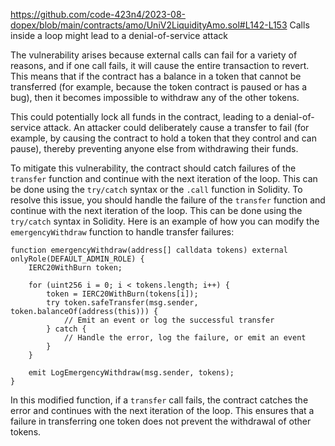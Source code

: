 https://github.com/code-423n4/2023-08-dopex/blob/main/contracts/amo/UniV2LiquidityAmo.sol#L142-L153
Calls inside a loop might lead to a denial-of-service attack

The vulnerability arises because external calls can fail for a variety of reasons, and if one call fails, it will cause the entire transaction to revert. This means that if the contract has a balance in a token that cannot be transferred (for example, because the token contract is paused or has a bug), then it becomes impossible to withdraw any of the other tokens. 

This could potentially lock all funds in the contract, leading to a denial-of-service attack. An attacker could deliberately cause a transfer to fail (for example, by causing the contract to hold a token that they control and can pause), thereby preventing anyone else from withdrawing their funds. 

To mitigate this vulnerability, the contract should catch failures of the `transfer` function and continue with the next iteration of the loop. This can be done using the `try/catch` syntax or the `.call` function in Solidity.
To resolve this issue, you should handle the failure of the `transfer` function and continue with the next iteration of the loop. This can be done using the `try/catch` syntax in Solidity. Here is an example of how you can modify the `emergencyWithdraw` function to handle transfer failures:

```solidity
function emergencyWithdraw(address[] calldata tokens) external onlyRole(DEFAULT_ADMIN_ROLE) {
    IERC20WithBurn token;

    for (uint256 i = 0; i < tokens.length; i++) {
        token = IERC20WithBurn(tokens[i]);
        try token.safeTransfer(msg.sender, token.balanceOf(address(this))) {
            // Emit an event or log the successful transfer
        } catch {
            // Handle the error, log the failure, or emit an event
        }
    }

    emit LogEmergencyWithdraw(msg.sender, tokens);
}
```

In this modified function, if a `transfer` call fails, the contract catches the error and continues with the next iteration of the loop. This ensures that a failure in transferring one token does not prevent the withdrawal of other tokens. 
